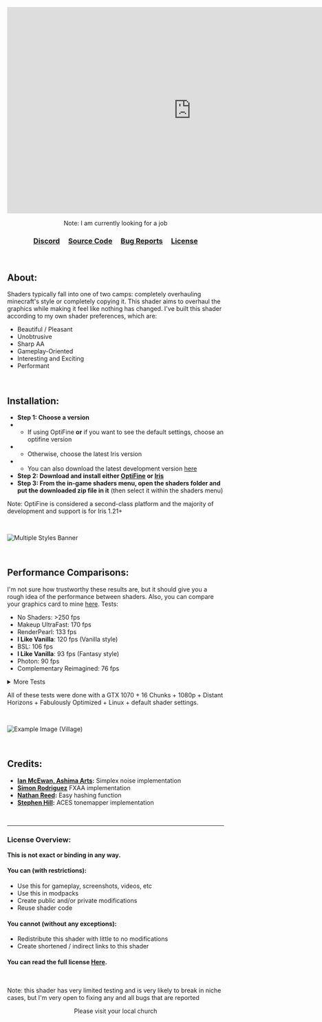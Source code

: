 <iframe style="text-align: center;" width="853" height="480" src="https://www.youtube.com/embed/yaY3NHZZ7c0?si=PIp_R834NMNwrSfa" title="YouTube video player" frameborder="0" allow="accelerometer; autoplay; clipboard-write; encrypted-media; gyroscope; picture-in-picture; web-share" referrerpolicy="strict-origin-when-cross-origin" allowfullscreen></iframe>

<center>

Note: I am currently looking for a job

<h3 style="text-align: center;"><a href="https://discord.com/invite/h99ZBex9nZ">Discord</a> &nbsp; &nbsp; <a href="https://github.com/What42Pizza/I-Like-Vanilla">Source Code</a> &nbsp; &nbsp; <a href="https://github.com/What42Pizza/I-Like-Vanilla/issues">Bug Reports</a> &nbsp; &nbsp; <a href="https://github.com/What42Pizza/I-Like-Vanilla/blob/main/LICENSE">License</a></h3>

</center>

<br>

## About:

Shaders typically fall into one of two camps: completely overhauling minecraft's style or completely copying it. This shader aims to overhaul the graphics while making it feel like nothing has changed. I've built this shader according to my own shader preferences, which are:

- Beautiful / Pleasant
- Unobtrusive
- Sharp AA
- Gameplay-Oriented
- Interesting and Exciting
- Performant

<br>

## Installation:

- **Step 1: Choose a version**
- - If using OptiFine **or** if you want to see the default settings, choose an optifine version
- - Otherwise, choose the latest Iris version
- - You can also download the latest development version [here](https://github.com/What42Pizza/I-Like-Vanilla/archive/refs/heads/main.zip)
- **Step 2: Download and install either [OptiFine](https://optifine.net/downloads) or [Iris](https://modrinth.com/mod/iris)**
- **Step 3: From the in-game shaders menu, open the shaders folder and put the downloaded zip file in it** (then select it within the shaders menu)

Note: OptiFine is considered a second-class platform and the majority of development and support is for Iris 1.21+

<br>

![Multiple Styles Banner](https://cdn.modrinth.com/data/DoODk4HD/images/33349c8badfcd600d81ef94d2330888df625e8bc.png)

<br>

## Performance Comparisons:

I'm not sure how trustworthy these results are, but it should give you a rough idea of the performance between shaders. Also, you can compare your graphics card to mine [here](https://www.techpowerup.com/gpu-specs/geforce-gtx-1070.c2840). Tests:

- No Shaders: >250 fps
- Makeup UltraFast: 170 fps
- RenderPearl: 133 fps
- **I Like Vanilla**: 120 fps (Vanilla style)
- BSL: 106 fps
- **I Like Vanilla**: 93 fps (Fantasy style)
- Photon: 90 fps
- Complementary Reimagined: 76 fps

<details>
<summary>More Tests</summary>

```
                  shader:  fps | shader settings
-------------------------------+-------------------
              No Shaders: >250 |
        Makeup UltraFast:  235 | No Effects
          I Like Vanilla:  225 | Vanilla, Potato
          I Like Vanilla:  210 | Fantasy, Potato
          I Like Vanilla:  195 | Vanilla, Very Low
          I Like Vanilla:  179 | Fantasy, Very Low
        Makeup UltraFast:  173 | Low
        Makeup UltraFast:  170 | Medium
             RenderPearl:  167 | Lowest
        Makeup UltraFast:  163 | High
             RenderPearl:  156 | Low
                     BSL:  147 | Minimum
             RenderPearl:  146 | Medium
        Makeup UltraFast:  137 | Extreme
          I Like Vanilla:  137 | Vanilla, Low
Complementary Reimagined:  136 | Potato
                     BSL:  135 | Low
             RenderPearl:  133 | High
Complementary Reimagined:  127 | Very Low
                     BSL:  120 | Medium
          I Like Vanilla:  120 | Vanilla, Medium
          I Like Vanilla:  117 | Fantasy, Low
                  Photon:  112 | Low
                     BSL:  106 | High
 Sildurs Vibrant Extreme:  105 | Default
                     BSL:  104 | Ultra
             RenderPearl:  104 | Ultra
Complementary Reimagined:  98  | Low
                  Photon:  96  | Medium
          I Like Vanilla:  93  | Fantasy, Medium
          I Like Vanilla:  92  | Vanilla, High
                  Photon:  90  | High
Complementary Reimagined:  86  | Medium
          I Like Vanilla:  79  | Vanilla, Ultra
Complementary Reimagined:  76  | High
                  Photon:  70  | Ultra
             RenderPearl:  67  | Extreme
          I Like Vanilla:  63  | Fantasy, High
               SUES PTGI:  56  | Default
Complementary Reimagined:  54  | Very High
          I Like Vanilla:  46  | Fantasy, Ultra
Complementary Reimagined:  41  | Ultra
```

</details>

All of these tests were done with a GTX 1070 + 16 Chunks + 1080p + Distant Horizons + Fabulously Optimized + Linux + default shader settings.

<br>

![Example Image (Village)](https://cdn.modrinth.com/data/DoODk4HD/images/f096b2f6337d557519145440e413bb26a26641fb.jpeg)

<br>

## Credits:

- **[Ian McEwan, Ashima Arts](https://github.com/ashima/webgl-noise):** Simplex noise implementation
- **[Simon Rodriguez](https://github.com/kosua20/MIDIVisualizer/blob/master/resources/shaders/fxaa.frag)** FXAA implementation
- **[Nathan Reed](https://www.reedbeta.com/blog/hash-functions-for-gpu-rendering/):** Easy hashing function
- **[Stephen Hill](https://github.com/TheRealMJP/BakingLab/blob/master/BakingLab/ACES.hlsl):** ACES tonemapper implementation

<br>

---

### License Overview:
**This is not exact or binding in any way.**

#### You can (with restrictions):

- Use this for gameplay, screenshots, videos, etc
- Use this in modpacks
- Create public and/or private modifications
- Reuse shader code

#### You cannot (without any exceptions):

- Redistribute this shader with little to no modifications
- Create shortened / indirect links to this shader

#### You can read the full license [Here](https://github.com/What42Pizza/I-Like-Vanilla/blob/main/LICENSE).

<br>

Note: this shader has very limited testing and is very likely to break in niche cases, but I'm very open to fixing any and all bugs that are reported

<center>

Please visit your local church

</center>